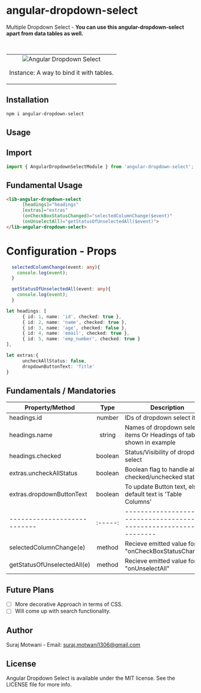 # angular-dropdown-select
<p>Multiple Dropdown Select - <b>You can use this angular-dropdown-select apart from data tables as well.</b></p>
<br/>

<table>
  <tr>
    <td align="center">
      <img alt="Angular Dropdown Select"
        src="projects/angular-dropdown-select/Screenshots/dropdown-select.gif" />
        <p align="center">Instance: A way to bind it with tables.</p>
    </td>
   </tr>
</table>

## Installation

```sh
npm i angular-dropdown-select
```

## Usage

## Import
```ts
import { AngularDropdownSelectModule } from 'angular-dropdown-select';
```

## Fundamental Usage
```html
<lib-angular-dropdown-select 
      [headings]="headings" 
      [extras]="extras" 
      (onCheckBoxStatusChanged)="selectedColumnChange($event)" 
      (onUnselectAll)="getStatusOfUnselectedAll($event)">
</lib-angular-dropdown-select>
```

# Configuration - Props
```ts
  selectedColumnChange(event: any){
    console.log(event);
  }

  getStatusOfUnselectedAll(event: any){
    console.log(event);
  }

let headings: [
      { id: 1, name: 'id', checked: true },
      { id: 2, name: 'name', checked: true },
      { id: 3, name: 'age', checked: false },
      { id: 4, name: 'email', checked: true },
      { id: 5, name: 'emp_number', checked: true }
],

let extras:{
      uncheckAllStatus: false,
      dropdownButtonText: 'Title'
}
```

## Fundamentals / Mandatories

| Property/Method             |  Type   | Description                                                             |
| --------------------------- | :-----: | ----------------------------------------------------------------------- |
| headings.id                 | number  | IDs of dropdown select items                                            |
| headings.name               | string  | Names of dropdown select items Or Headings of table shown in example    |
| headings.checked            | boolean | Status/Visibility of dropdown select                                    |
| extras.uncheckAllStatus     | boolean | Boolean flag to handle all checked/unchecked state                      |
| extras.dropdownButtonText   | boolean | To update Button text, else default text is 'Table Columns'             |
| --------------------------- | :-----: | ----------------------------------------------------------------------- |
| selectedColumnChange(e)     | method  | Recieve emitted value for "onCheckBoxStatusChanged"                     |
| getStatusOfUnselectedAll(e) | method  | Recieve emitted value for "onUnselectAll"                               |


## Future Plans
- [ ] More decorative Approach in terms of CSS.
- [ ] Will come up with search functionality.

## Author
Suraj Motwani - Email: suraj.motwani1306@gmail.com

## License

Angular Dropdown Select is available under the MIT license. See the LICENSE file for more info.

